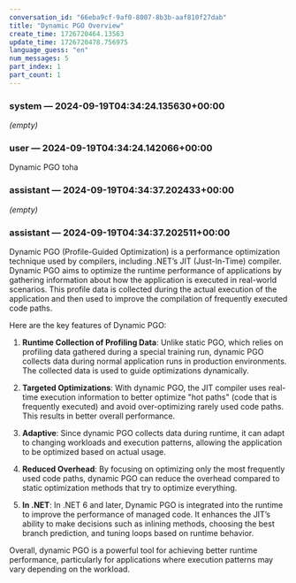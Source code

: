 ```yaml
---
conversation_id: "66eba9cf-9af0-8007-8b3b-aaf810f27dab"
title: "Dynamic PGO Overview"
create_time: 1726720464.13563
update_time: 1726720478.756975
language_guess: "en"
num_messages: 5
part_index: 1
part_count: 1
---
```


### system — 2024-09-19T04:34:24.135630+00:00

_(empty)_

### user — 2024-09-19T04:34:24.142066+00:00

Dynamic PGO toha

### assistant — 2024-09-19T04:34:37.202433+00:00

_(empty)_

### assistant — 2024-09-19T04:34:37.202511+00:00

Dynamic PGO (Profile-Guided Optimization) is a performance optimization technique used by compilers, including .NET’s JIT (Just-In-Time) compiler. Dynamic PGO aims to optimize the runtime performance of applications by gathering information about how the application is executed in real-world scenarios. This profile data is collected during the actual execution of the application and then used to improve the compilation of frequently executed code paths.

Here are the key features of Dynamic PGO:

1. **Runtime Collection of Profiling Data**: Unlike static PGO, which relies on profiling data gathered during a special training run, dynamic PGO collects data during normal application runs in production environments. The collected data is used to guide optimizations dynamically.

2. **Targeted Optimizations**: With dynamic PGO, the JIT compiler uses real-time execution information to better optimize "hot paths" (code that is frequently executed) and avoid over-optimizing rarely used code paths. This results in better overall performance.

3. **Adaptive**: Since dynamic PGO collects data during runtime, it can adapt to changing workloads and execution patterns, allowing the application to be optimized based on actual usage.

4. **Reduced Overhead**: By focusing on optimizing only the most frequently used code paths, dynamic PGO can reduce the overhead compared to static optimization methods that try to optimize everything.

5. **In .NET**: In .NET 6 and later, Dynamic PGO is integrated into the runtime to improve the performance of managed code. It enhances the JIT’s ability to make decisions such as inlining methods, choosing the best branch prediction, and tuning loops based on runtime behavior.

Overall, dynamic PGO is a powerful tool for achieving better runtime performance, particularly for applications where execution patterns may vary depending on the workload.
